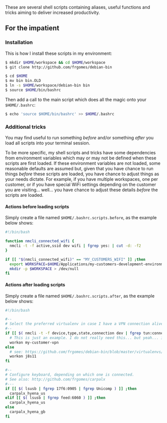 These are several shell scripts containing aliases, useful functions and tricks
aiming to deliver increased productivity.

## For the impatient

### Installation

This is how I install these scripts in my environment:

```bash
$ mkdir $HOME/workspace && cd $HOME/workspace
$ git clone http://github.com/frgomes/debian-bin

$ cd $HOME
$ mv bin bin.OLD
$ ln -s $HOME/workspace/debian-bin bin
$ source $HOME/bin/bashrc
```

Then add a call to the main script which does all the magic onto your ``$HOME/.bashrc``:

```bash
$ echo 'source $HOME/bin/bashrc' >> $HOME/.bashrc
```

### Additional tricks

You may find useful to run something _before_ and/or something _after_ you load all scripts
into your terminal session.

To be more specific, my shell scripts and tricks have some dependencies from environment 
variables which may or may not be defined when these scripts are first loaded. If these
environment variables are not loaded, some reasonable defaults are assumed but, given that
you have chance to run things _before_ these scripts are loaded, you have chance to adjust
things as your needs dictate. For example, if you have multiple workspaces, one per customer,
or if you have special WiFi settings depending on the customer you are visiting... well... you
have chance to adjust these details _before_ the scripts are loaded.

#### Actions before loading scripts

Simply create a file named ``$HOME/.bashrc.scripts.before``, as the example below shows:

```bash
#!/bin/bash

function nmcli_connected_wifi {
  nmcli -t -f active,ssid dev wifi | fgrep yes: | cut -d: -f2
}

if [[ "$(nmcli_connected_wifi)" == "MY_CUSTOMERS_WIFI" ]] ;then
  export WORKSPACE=$HOME/Applications/my-customers-development-environment/
  mkdir -p $WORKSPACE > /dev/null
fi
```

#### Actions after loading scripts

Simply create a file named ``$HOME/.bashrc.scripts.after``, as the example below shows:

```bash
#!/bin/bash

#--
# Select the preferred virtualenv in case I have a VPN connection alive.
#--
if [[ $( nmcli -t -f device,type,state,connection dev | fgrep tun:connected:tun0 ) ]] ;then
  # This is just an example. I do not really need this... but yeah... it's possible and tested!
  workon my-customer-vpn
else
  # see: https://github.com/frgomes/debian-bin/blob/master/virtualenvs/j8s11/bin/postactivate
  workon j8s11
fi

#--
# Configure keyboard, depending on which one is connected.
# See also: http://github.com/frgomes/carpalx
#---
if [[ $( lsusb | fgrep 17f6:0905 | fgrep Unicomp ) ]] ;then
  carpalx_hyena_us
elif [[ $( lsusb | fgrep feed:6060 ) ]] ;then
  carpalx_hyena_us
else
  carpalx_hyena_gb
fi
```
